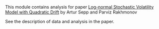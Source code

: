 This module contains analysis for paper
[Log-normal Stochastic Volatility Model with Quadratic Drift](https://papers.ssrn.com/sol3/papers.cfm?abstract_id=2522425) by Artur Sepp and Parviz Rakhmonov

See the description of data and analysis in the paper.